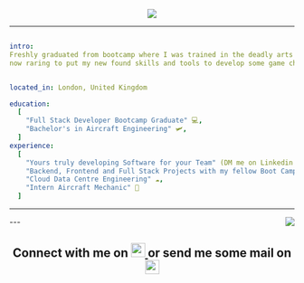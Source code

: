 <p align="center">
  <img src="https://capsule-render.vercel.app/api?type=waving&color=auto&height=250&section=header&text=Rawan%20Malek%20&fontSize=68&fontAlignY=47&desc=Software%20Developer%20&descAlign=37&animation=twinkling"/>
</p>



---
```yaml

intro:
Freshly graduated from bootcamp where I was trained in the deadly arts of Java and JS 🥷
now raring to put my new found skills and tools to develop some game changing projects!


located_in: London, United Kingdom

education:
  [
    "Full Stack Developer Bootcamp Graduate" 💻,
    "Bachelor's in Aircraft Engineering" 🛩️,
  ]
experience:
  [
    "Yours truly developing Software for your Team" (DM me on Linkedin or shoot me an email to arrange an interview) 😉,
    "Backend, Frontend and Full Stack Projects with my fellow Boot Campers" 🥾,
    "Cloud Data Centre Engineering" ☁️, 
    "Intern Aircraft Mechanic" 🛫
  ]

```
---


<img align="right" src="https://media4.giphy.com/media/l3q2WMhNcyFOWP280/giphy.gif?cid=ecf05e47p52xc5v3eiohpstw1l03wgaqbg0s38ybtoukzxco&rid=giphy.gif&ct=g"/>
---

<h2 align="center">
  Connect with me on </a>
<a href="https://www.linkedin.com/in/rawan-malek/">
  <img height="25" src="https://user-images.githubusercontent.com/108518878/199622220-bf5e4a36-22e3-4030-9a3e-b41fe42c4bf3.png"/>
</a>
or send me some mail on  
  <a href="mailto:rawanmalek@hotmail.co.uk">
  <img height="25" src="https://user-images.githubusercontent.com/108518878/199621926-b1ba3246-2441-4313-96d4-f1ac012dc7ae.png"/>
</a>
</h2>
